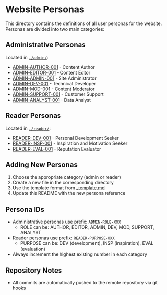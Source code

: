 # Website Personas

This directory contains the definitions of all user personas for the website. Personas are divided into two main categories:

## Administrative Personas
Located in [`./admin/`](./admin/):
- [ADMIN-AUTHOR-001](./admin/ADMIN-AUTHOR-001.md) - Content Author
- [ADMIN-EDITOR-001](./admin/ADMIN-EDITOR-001.md) - Content Editor
- [ADMIN-ADMIN-001](./admin/ADMIN-ADMIN-001.md) - Site Administrator
- [ADMIN-DEV-001](./admin/ADMIN-DEV-001.md) - Technical Developer
- [ADMIN-MOD-001](./admin/ADMIN-MOD-001.md) - Content Moderator
- [ADMIN-SUPPORT-001](./admin/ADMIN-SUPPORT-001.md) - Customer Support
- [ADMIN-ANALYST-001](./admin/ADMIN-ANALYST-001.md) - Data Analyst

## Reader Personas
Located in [`./reader/`](./reader/):
- [READER-DEV-001](./reader/READER-DEV-001.md) - Personal Development Seeker
- [READER-INSP-001](./reader/READER-INSP-001.md) - Inspiration and Motivation Seeker
- [READER-EVAL-001](./reader/READER-EVAL-001.md) - Reputation Evaluator

## Adding New Personas

1. Choose the appropriate category (admin or reader)
2. Create a new file in the corresponding directory
3. Use the template format from [_template.md](./_template.md)
4. Update this README with the new persona reference

## Persona IDs
- Administrative personas use prefix: `ADMIN-ROLE-XXX`
  - ROLE can be: AUTHOR, EDITOR, ADMIN, DEV, MOD, SUPPORT, ANALYST
- Reader personas use prefix: `READER-PURPOSE-XXX`
  - PURPOSE can be: DEV (development), INSP (inspiration), EVAL (evaluation)
- Always increment the highest existing number in each category 

## Repository Notes
- All commits are automatically pushed to the remote repository via git hooks 
